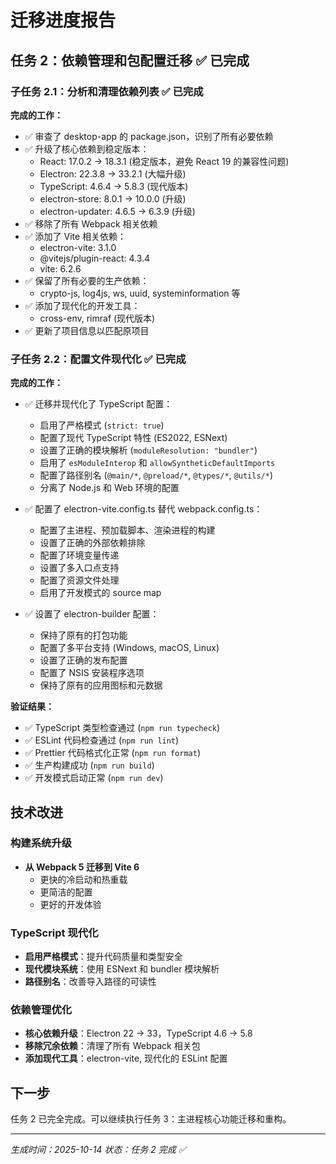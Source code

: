 # 迁移进度报告

## 任务 2：依赖管理和包配置迁移 ✅ 已完成

### 子任务 2.1：分析和清理依赖列表 ✅ 已完成

**完成的工作：**
- ✅ 审查了 desktop-app 的 package.json，识别了所有必要依赖
- ✅ 升级了核心依赖到稳定版本：
  - React: 17.0.2 → 18.3.1 (稳定版本，避免 React 19 的兼容性问题)
  - Electron: 22.3.8 → 33.2.1 (大幅升级)
  - TypeScript: 4.6.4 → 5.8.3 (现代版本)
  - electron-store: 8.0.1 → 10.0.0 (升级)
  - electron-updater: 4.6.5 → 6.3.9 (升级)
- ✅ 移除了所有 Webpack 相关依赖
- ✅ 添加了 Vite 相关依赖：
  - electron-vite: 3.1.0
  - @vitejs/plugin-react: 4.3.4
  - vite: 6.2.6
- ✅ 保留了所有必要的生产依赖：
  - crypto-js, log4js, ws, uuid, systeminformation 等
- ✅ 添加了现代化的开发工具：
  - cross-env, rimraf (现代版本)
- ✅ 更新了项目信息以匹配原项目

### 子任务 2.2：配置文件现代化 ✅ 已完成

**完成的工作：**
- ✅ 迁移并现代化了 TypeScript 配置：
  - 启用了严格模式 (`strict: true`)
  - 配置了现代 TypeScript 特性 (ES2022, ESNext)
  - 设置了正确的模块解析 (`moduleResolution: "bundler"`)
  - 启用了 `esModuleInterop` 和 `allowSyntheticDefaultImports`
  - 配置了路径别名 (`@main/*`, `@preload/*`, `@types/*`, `@utils/*`)
  - 分离了 Node.js 和 Web 环境的配置

- ✅ 配置了 electron-vite.config.ts 替代 webpack.config.ts：
  - 配置了主进程、预加载脚本、渲染进程的构建
  - 设置了正确的外部依赖排除
  - 配置了环境变量传递
  - 设置了多入口点支持
  - 配置了资源文件处理
  - 启用了开发模式的 source map

- ✅ 设置了 electron-builder 配置：
  - 保持了原有的打包功能
  - 配置了多平台支持 (Windows, macOS, Linux)
  - 设置了正确的发布配置
  - 配置了 NSIS 安装程序选项
  - 保持了原有的应用图标和元数据

**验证结果：**
- ✅ TypeScript 类型检查通过 (`npm run typecheck`)
- ✅ ESLint 代码检查通过 (`npm run lint`)
- ✅ Prettier 代码格式化正常 (`npm run format`)
- ✅ 生产构建成功 (`npm run build`)
- ✅ 开发模式启动正常 (`npm run dev`)

## 技术改进

### 构建系统升级
- **从 Webpack 5 迁移到 Vite 6**
  - 更快的冷启动和热重载
  - 更简洁的配置
  - 更好的开发体验

### TypeScript 现代化
- **启用严格模式**：提升代码质量和类型安全
- **现代模块系统**：使用 ESNext 和 bundler 模块解析
- **路径别名**：改善导入路径的可读性

### 依赖管理优化
- **核心依赖升级**：Electron 22 → 33，TypeScript 4.6 → 5.8
- **移除冗余依赖**：清理了所有 Webpack 相关包
- **添加现代工具**：electron-vite, 现代化的 ESLint 配置

## 下一步

任务 2 已完全完成。可以继续执行任务 3：主进程核心功能迁移和重构。

---
*生成时间：2025-10-14*
*状态：任务 2 完成 ✅*